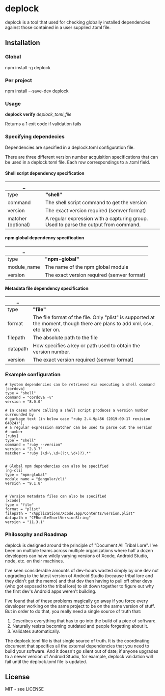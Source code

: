# deplock

deplock is a tool that used for checking globally installed dependencies against those contained in a user supplied .toml file.

## Installation


### Global

npm install -g deplock

### Per project
npm install --save-dev deplock

### Usage

**deplock verify** _deplock_toml_file_

Returns a 1 exit code if validation fails

### Specifying dependecies

Dependencies are specified in a deplock.toml configuration file.

There are three different version number acquisition specifications that can be used in a deplock.toml file. Each row correspondings to a .toml field.

#### Shell script dependency specification

| _  | |
| --- | --- |
| type | **"shell"** |
| command | The shell script command to get the version |
| version | The exact version required (semver format) |
| matcher (optional) | A regular expression with a capturing group. Used to parse the output from command.

#### npm global dependency specification

|  _   | |
| --- | --- |
| type | **"npm-global"** |
| module_name | The name of the npm global module |
| version | The exact version required (semver format) |

#### Metadata file dependency specification


| _ | |
| --- | --- |
| type | **"file"** |
| format | The file format of the file. Only "plist" is supported at the moment, though there are plans to add xml, csv, etc later on. |
| filepath | The absolute path to the file |
| datapath | How specifies a key or path used to obtain the version number.
| version | The exact version required (semver format) |



### Example configuration

```
# System dependencies can be retrieved via executing a shell command
[cordova]
type = "shell"
command = "cordova -v"
version = "8.0.0"

# In cases where calling a shell script produces a version number surrounded by
# garbage text (in below case "ruby 2.4.9p456 (2019-09-17 revision 64024)"),
# a regular expression matcher can be used to parse out the version
# number
[ruby]
type = "shell"
command = "ruby --version"
version = "2.3.7"
matcher = "ruby (\d+\.\d+(?:\.\d+)?).*"


# Global npm dependencies can also be specified
[ng-cli]
type = "npm-global"
module_name = "@angular/cli"
version = "9.1.8"


# Version metadata files can also be specified
[xcode]
type = "file"
format = "plist"
filepath = "/Applications/Xcode.app/Contents/version.plist"
datapath = "CFBundleShortVersionString"
version = "11.3.1"

```

### Philosophy and Roadmap

deplock is designed around the principle of "Document All Tribal Lore". I've been on multiple teams across multiple organizations where half a dozen developers can have wildly varying versions of Xcode, Android Studio, node, etc. on their machines.

I've seen considerable amounts of dev-hours wasted simply by one dev not upgrading to the latest version of Android Studio (because tribal lore and they didn't get the memo) and that dev then having to pull off other devs (who got exposed to the tribal lore) to sit down together to figure out why the first dev's Android apps weren't building.

I've found that of these problems magically go away if you force every developer working on the same project to be on the same version of stuff. But in order to do that, you really need a single source of truth that:

1) Describes everything that has to go into the build of a piee of software.
2) Naturally resists becoming outdated and people forgetting about it.
3) Validates automatically.

The deplock.toml file is that single source of truth. It is the coordinating document that specifies all the external dependencies that you need to build your software. And it doesn't go silent out of date; if anyone upgrades to a newer version of Android Studio, for example, deplock validation will fail until the deplock.toml file is updated.


## License
MIT - see LICENSE

